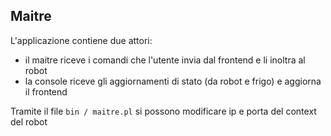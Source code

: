 ## Maitre
L'applicazione contiene due attori:
* il maitre riceve i comandi che l'utente invia dal frontend e li inoltra al robot
* la console riceve gli aggiornamenti di stato (da robot e frigo) e aggiorna il frontend

Tramite il file `bin / maitre.pl` si possono modificare ip e porta del context del robot
